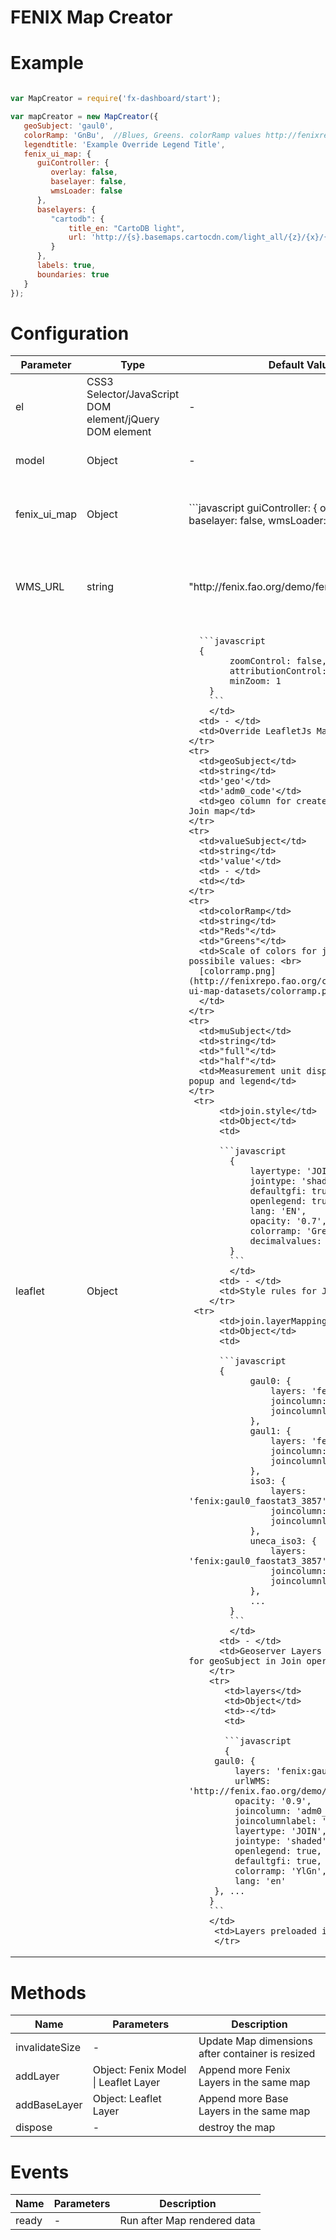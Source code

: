 # FENIX Map Creator

# Example
```javascript

var MapCreator = require('fx-dashboard/start');

var mapCreator = new MapCreator({
   geoSubject: 'gaul0',
   colorRamp: 'GnBu',  //Blues, Greens. colorRamp values http://fenixrepo.fao.org/cdn/fenix/fenix-ui-map-datasets/colorramp.png
   legendtitle: 'Example Override Legend Title',
   fenix_ui_map: {
      guiController: {
         overlay: false,
         baselayer: false,
         wmsLoader: false
      },
      baselayers: {
         "cartodb": {
             title_en: "CartoDB light",
             url: 'http://{s}.basemaps.cartocdn.com/light_all/{z}/{x}/{y}.png'
         }
      },
      labels: true,
      boundaries: true
   }
});
```
# Configuration
<table>
  <thead>
    <tr>
      <th>Parameter</th>
      <th>Type</th>
      <th>Default Value</th>
      <th>Example</th>
      <th>Description</th>
    </tr>
  </thead>
  <tbody>
    <tr>
      <td>el</td>
      <td>CSS3 Selector/JavaScript DOM element/jQuery DOM element</td>
      <td> - </td>
      <td>"#container"</td>
      <td>component container</td>
    </tr>
   <tr>
   <td>model</td>
      <td>Object</td>
      <td> - </td>
      <td> - </td>
      <td>Fenix Resource Object</td>
    </tr>
   <td>fenix_ui_map</td>
      <td>Object</td>
      <td>
      ```javascript
      guiController: {
         overlay: false,
         baselayer: false,
         wmsLoader: false
      },
      ...
      ```
      </td>
      <td> - </td>      
      <td>Pass options to Fenix ui Map Options</td>
    </tr>    
   <td>WMS_URL</td>
      <td>string</td>
      <td>"http://fenix.fao.org/demo/fenix/geoserver"</td>
      <td>"http://fenix.fao.org/geoserver" (production URI) </td>
      <td>URI for Geoserver Services, WMS/WFS Layers and others</td>
    </tr>
   <td>leaflet</td>
      <td>Object</td>
      <td>
      
      ```javascript
      {
            zoomControl: false,
            attributionControl: false,
            minZoom: 1
        }
        ```
        </td>
      <td> - </td>
      <td>Override LeafletJs Map Options</td>
    </tr>    
    <tr>
      <td>geoSubject</td>
      <td>string</td>
      <td>'geo'</td>
      <td>'adm0_code'</td>
      <td>geo column for create Fenix Resource Join map</td>
    </tr>
    <tr>
      <td>valueSubject</td>
      <td>string</td>
      <td>'value'</td>
      <td> - </td>
      <td></td>
    </tr>    
    <tr>
      <td>colorRamp</td>
      <td>string</td>
      <td>"Reds"</td>
      <td>"Greens"</td>
      <td>Scale of colors for join map, possibile values: <br>
      [colorramp.png](http://fenixrepo.fao.org/cdn/fenix/fenix-ui-map-datasets/colorramp.png)
      </td>
    </tr>
    <tr>
      <td>muSubject</td>
      <td>string</td>
      <td>"full"</td>
      <td>"half"</td>
      <td>Measurement unit displayed in map popup and legend</td>
    </tr>
     <tr>
          <td>join.style</td>
          <td>Object</td>
          <td>
          
          ```javascript
            {
                layertype: 'JOIN',
                jointype: 'shaded',
                defaultgfi: true,
                openlegend: true,
                lang: 'EN',
                opacity: '0.7',
                colorramp: 'Greens',
                decimalvalues: 2
            }
            ```
            </td>
          <td> - </td>
          <td>Style rules for Join Map</td>
        </tr>
     <tr>
          <td>join.layerMapping</td>
          <td>Object</td>
          <td>
          
          ```javascript
          {
                gaul0: {
                    layers: 'fenix:gaul0_3857',
                    joincolumn: 'adm0_code',
                    joincolumnlabel: 'adm0_name'
                },
                gaul1: {
                    layers: 'fenix:gaul1_3857',
                    joincolumn: 'adm1_code',
                    joincolumnlabel: 'adm1_name'
                },
                iso3: {
                    layers: 'fenix:gaul0_faostat3_3857',
                    joincolumn: 'iso3',
                    joincolumnlabel: 'areanamee'
                },
                uneca_iso3: {
                    layers: 'fenix:gaul0_faostat3_3857',
                    joincolumn: 'iso3',
                    joincolumnlabel: 'areanamee'
                },
                ...
            }
            ```
            </td>
          <td> - </td>
          <td>Geoserver Layers correspondence for geoSubject in Join operations </td>
        </tr>      
        <tr>
           <td>layers</td>
           <td>Object</td>
           <td>-</td>
           <td>
           
           ```javascript
           {
         gaul0: {
             layers: 'fenix:gaul0_3857',
             urlWMS: 'http://fenix.fao.org/demo/fenix/geoserver',
             opacity: '0.9',
             joincolumn: 'adm0_code',
             joincolumnlabel: 'areanamee',
             layertype: 'JOIN',
             jointype: 'shaded',
             openlegend: true,
             defaultgfi: true,
             colorramp: 'YlGn',
             lang: 'en'
         }, ...
        }
        ```
        </td>
         <td>Layers preloaded in the map</td>
         </tr>
         
         
  </tbody>
</table>

# Methods
<table>
  <thead>
    <tr>
      <th>Name</th>
      <th>Parameters</th>
      <th>Description</th>
    </tr>
  </thead>
  <tbody>
    <tr>
      <td>invalidateSize</td>
      <td> - </td>
      <td>Update Map dimensions after container is resized</td>
    </tr>
    <tr>
      <td>addLayer</td>
      <td>Object: Fenix Model | Leaflet Layer</td>
      <td>Append more Fenix Layers in the same map</td>
    </tr>
    <tr>
      <td>addBaseLayer</td>
      <td>Object: Leaflet Layer</td>
      <td>Append more Base Layers in the same map</td>
    </tr>    
    <tr>
      <td>dispose</td>
      <td>-</td>
      <td>destroy the map</td>
    </tr>        
  </tbody>
</table>

# Events
<table>
  <thead>
    <tr>
      <th>Name</th>
      <th>Parameters</th>
      <th>Description</th>
    </tr>
  </thead>
  <tbody>
    <tr>
      <td>ready</td>
      <td> - </td>
      <td>Run after Map rendered data</td>
    </tr>
  </tbody>
</table>
